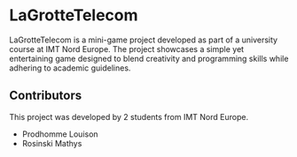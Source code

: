 # LaGrotteTelecom

LaGrotteTelecom is a mini-game project developed as part of a university course at IMT Nord Europe. The project showcases a simple yet entertaining game designed to blend creativity and programming skills while adhering to academic guidelines.

## Contributors

This project was developed by 2 students from IMT Nord Europe.

- Prodhomme Louison
- Rosinski Mathys
